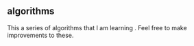 ## algorithms
This a series of algorithms that I am learning . Feel free to make improvements  to these.
